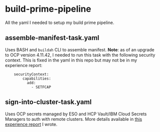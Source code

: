 # build-prime-pipeline
All the yaml I needed to setup my build prime pipeline. 
## assemble-manifest-task.yaml
Uses BASH and `buildah` CLI to assemble manifest. 
**Note**: as of an upgrade to OCP version 4.11.42, I needed to run this task with the following security context. This is fixed in the yaml in this repo but may not be in my experience report:
```
    securityContext:
        capabilities:
          add:
            - SETFCAP
```
## sign-into-cluster-task.yaml
Uses OCP secrets managed by ESO and HCP Vault/IBM Cloud Secrets Managers to auth with remote clusters. More details available in [this experience report](https://ibm.biz/BdMtKx) I wrote.